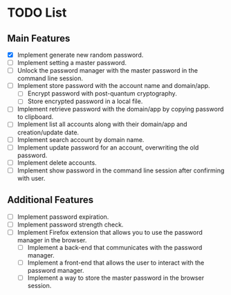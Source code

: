 # TODO List

## Main Features

- [x] Implement generate new random password.
- [ ] Implement setting a master password.
- [ ] Unlock the password manager with the master password in the command line session.
- [ ] Implement store password with the account name and domain/app.
  - [ ] Encrypt password with post-quantum cryptography.
  - [ ] Store encrypted password in a local file.
- [ ] Implement retrieve password with the domain/app by copying password to clipboard.
- [ ] Implement list all accounts along with their domain/app and creation/update date.
- [ ] Implement search account by domain name.
- [ ] Implement update password for an account, overwriting the old password.
- [ ] Implement delete accounts.
- [ ] Implement show password in the command line session after confirming with user.

## Additional Features

- [ ] Implement password expiration.
- [ ] Implement password strength check.
- [ ] Implement Firefox extension that allows you to use the password manager in the browser.
  - [ ] Implement a back-end that communicates with the password manager.
  - [ ] Implement a front-end that allows the user to interact with the password manager.
  - [ ] Implement a way to store the master password in the browser session.